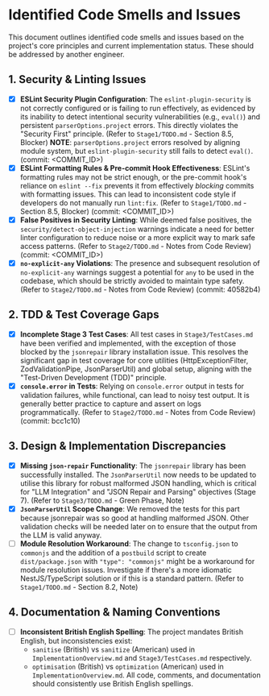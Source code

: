 # Identified Code Smells and Issues

This document outlines identified code smells and issues based on the project's core principles and current implementation status. These should be addressed by another engineer.

## 1. Security & Linting Issues

- [x] **ESLint Security Plugin Configuration**: The `eslint-plugin-security` is not correctly configured or is failing to run effectively, as evidenced by its inability to detect intentional security vulnerabilities (e.g., `eval()`) and persistent `parserOptions.project` errors. This directly violates the "Security First" principle. (Refer to `Stage1/TODO.md` - Section 8.5, Blocker) **NOTE**: `parserOptions.project` errors resolved by aligning module system, but `eslint-plugin-security` still fails to detect `eval()`. (commit: <COMMIT_ID>)
- [x] **ESLint Formatting Rules & Pre-commit Hook Effectiveness**: ESLint's formatting rules may not be strict enough, or the pre-commit hook's reliance on `eslint --fix` prevents it from effectively _blocking_ commits with formatting issues. This can lead to inconsistent code style if developers do not manually run `lint:fix`. (Refer to `Stage1/TODO.md` - Section 8.5, Blocker) (commit: <COMMIT_ID>)
- [x] **False Positives in Security Linting**: While deemed false positives, the `security/detect-object-injection` warnings indicate a need for better linter configuration to reduce noise or a more explicit way to mark safe access patterns. (Refer to `Stage2/TODO.md` - Notes from Code Review) (commit: <COMMIT_ID>)
- [x] **`no-explicit-any` Violations**: The presence and subsequent resolution of `no-explicit-any` warnings suggest a potential for `any` to be used in the codebase, which should be strictly avoided to maintain type safety. (Refer to `Stage2/TODO.md` - Notes from Code Review) (commit: 40582b4)

## 2. TDD & Test Coverage Gaps

- [x] **Incomplete Stage 3 Test Cases**: All test cases in `Stage3/TestCases.md` have been verified and implemented, with the exception of those blocked by the `jsonrepair` library installation issue. This resolves the significant gap in test coverage for core utilities (HttpExceptionFilter, ZodValidationPipe, JsonParserUtil) and global setup, aligning with the "Test-Driven Development (TDD)" principle.
- [x] **`console.error` in Tests**: Relying on `console.error` output in tests for validation failures, while functional, can lead to noisy test output. It is generally better practice to capture and assert on logs programmatically. (Refer to `Stage2/TODO.md` - Notes from Code Review) (commit: bcc1c10)

## 3. Design & Implementation Discrepancies

- [x] **Missing `json-repair` Functionality**: The `jsonrepair` library has been successfully installed. The `JsonParserUtil` now needs to be updated to utilise this library for robust malformed JSON handling, which is critical for "LLM Integration" and "JSON Repair and Parsing" objectives (Stage 7). (Refer to `Stage3/TODO.md` - Green Phase, Note)
- [x] **`JsonParserUtil` Scope Change**: We removed the tests for this part because jsonrepair was so good at handling malformed JSON. Other validation checks will be needed later on to ensure that the output from the LLM is valid anyway.
- [ ] **Module Resolution Workaround**: The change to `tsconfig.json` to `commonjs` and the addition of a `postbuild` script to create `dist/package.json` with `"type": "commonjs"` might be a workaround for module resolution issues. Investigate if there's a more idiomatic NestJS/TypeScript solution or if this is a standard pattern. (Refer to `Stage1/TODO.md` - Section 8.2, Note)

## 4. Documentation & Naming Conventions

- [ ] **Inconsistent British English Spelling**: The project mandates British English, but inconsistencies exist:
  - `sanitise` (British) vs `sanitize` (American) used in `ImplementationOverview.md` and `Stage3/TestCases.md` respectively.
  - `optimisation` (British) vs `optimization` (American) used in `ImplementationOverview.md`.
    All code, comments, and documentation should consistently use British English spellings.
